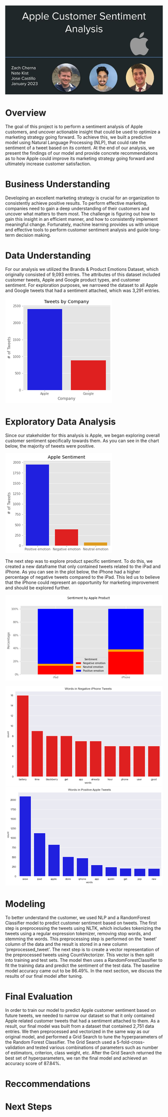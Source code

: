 
![header](./images/slides_header.jpg)
# Overview

The goal of this project is to perform a sentiment analysis of Apple customers, and uncover actionable insight that could be used to optimize a marketing strategy going forward. To achieve this, we built a predictive model using Natural Language Processing (NLP),  that could rate the sentiment of a tweet based on its content. At the end of our analysis, we present the findings of our model and provide concrete recommendations as to how Apple could improve its marketing strategy going forward and ultimately increase customer satisfaction. 


# Business Understanding 

Developing an excellent marketing strategy is crucial for an organization to consistently achieve positive results. To perform effective marketing, companies need to gain a deep understanding of their customers and uncover what matters to them most. The challenge is figuring out how to gain this insight in an efficient manner, and how to consistently implement meaningful change. Fortunately, machine learning provides us with unique and effective tools to perform customer sentiment analysis and guide long-term decision making. 


# Data Understanding
For our analysis we utilized the Brands & Product Emotions Dataset, which originally consisted of 9,093 entries. The attributes of this dataset included customer tweets, Apple and Google product types, and customer sentiment. For exploration purposes, we narrowed the dataset to all Apple and Google tweets that had a sentiment attached, which was 3,291 entries.

![Company Tweets](./images/tweets_by_company.png)

# Exploratory Data Analysis
Since our stakeholder for this analysis is Apple, we began exploring overall customer sentiment specifically towards them. As you can see in the chart below, the majority of tweets were positive.

![Apple Sentiment](./images/apple_sentiment.png)

The next step was to explore product specific sentiment. To do this, we created a new dataframe that only contained tweets related to the iPad and iPhone. As you can see in the plot below, the iPhone had a higher percentage of negative tweets compared to the iPad. This led us to believe that the iPhone could represent an opportunity for marketing improvement and should be explored further.

![Product Sentiment](./images/product_sentiment.png)



![Negative Words](./images/negative_words.png)
![Positive Words](./images/positive_words.png)

# Modeling
To better understand the customer, we used NLP and a RandomForest Classifier model to predict customer sentiment based on tweets. The first step is preprocessing the tweets using NLTK, which includes tokenizing the tweets using a regular expression tokenizer, removing stop words, and stemming the words. This preprocessing step is performed on the 'tweet' column of the data and the result is stored in a new column 'preprocessed_tweet'.
The next step is to create a vector representation of the preprocessed tweets using CountVectorizer. This vector is then split into training and test sets. The model then uses a RandomForestClassifier to fit the training data and predict the sentiment of the test data. The baseline model accuracy came out to be 86.49%. In the next section, we discuss the results of our final model after tuning. 



# Final Evaluation
In order to train our model to predict Apple customer sentiment based on future tweets, we needed to narrow our dataset so that it only contained Apple related customer tweets that had a sentiment attached to them. As a result, our final model was built from a dataset that contained 2,751 data entries.  We then preprocessed and vectorized in the same way as our original model, and performed a Grid Search to tune the hyperparameters of the Random Forest Classifier. The Grid Search used a 5-fold-cross-validation and tested various combinations of parameters such as number of estimators, criterion, class weight, etc. After the Grid Search returned the best set of hyperparameters, we ran the final model and achieved an accuracy score of 87.84%. 

# Reccommendations


# Next Steps




